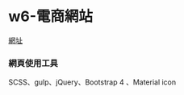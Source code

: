 # w6-電商網站
 
[網址](https://wanchii.github.io/gulp-bs4-w6/dist/index.html)

### 網頁使用工具  
SCSS、gulp、jQuery、Bootstrap 4 、Material icon
